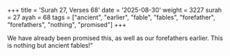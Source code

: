 +++
title = 'Surah 27, Verses 68'
date = '2025-08-30'
weight = 3227
surah = 27
ayah = 68
tags = ["ancient", "earlier", "fable", "fables", "forefather", "forefathers", "nothing", "promised"]
+++

We have already been promised this, as well as our forefathers earlier. This is nothing but ancient fables!”